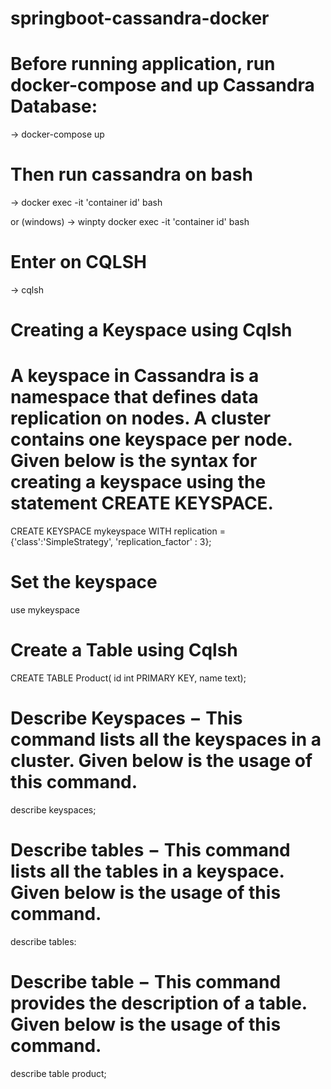 # springboot-cassandra-docker

# Before running application, run docker-compose and up Cassandra Database:
-> docker-compose up

# Then run cassandra on bash
-> docker exec -it 'container id' bash
 
 or 
 (windows) 
 -> winpty docker exec -it 'container id' bash
 
 
 # Enter on CQLSH
 -> cqlsh

# Creating a Keyspace using Cqlsh
# A keyspace in Cassandra is a namespace that defines data replication on nodes. A cluster contains one keyspace per node. Given below is the syntax for creating a keyspace using the statement CREATE KEYSPACE.

CREATE KEYSPACE mykeyspace
WITH replication = {'class':'SimpleStrategy', 'replication_factor' : 3};

# Set the keyspace
use mykeyspace

# Create a Table using Cqlsh

CREATE TABLE Product( id int PRIMARY KEY, name text);

# Describe Keyspaces − This command lists all the keyspaces in a cluster. Given below is the usage of this command.

 describe keyspaces;

# Describe tables − This command lists all the tables in a keyspace. Given below is the usage of this command.

 describe tables:

# Describe table − This command provides the description of a table. Given below is the usage of this command.

 describe table product;
